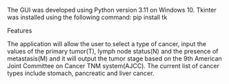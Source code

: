 The GUI was developed using Python version 3.11 on Windows 10. Tkinter was installed using the following command:
pip install tk


Features

The application will allow the user to select a type of cancer, input the values of the primary tumor(T), 
lymph node status(N) and the presence of metastasis(M) and it will output the tumor stage based on the 
9th American Joint Committee on Cancer TNM system(AJCC).
The current list of cancer types include stomach, pancreatic and liver cancer.
